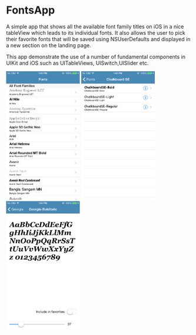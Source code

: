 # FontsApp

A simple app that shows all the available font family titles on iOS in a nice tableView which leads to its individual fonts. It also allows the user to pick their favorite fonts that will be saved using NSUserDefaults and displayed in a new section on the landing page.

This app demonstrate the use of a number of fundamental components in UIKit and iOS such as UITableViews, UISwitch,UISlider etc.

<!-- ![Alt text](/screenshots/landing.PNG?raw=true|width=70px) -->

<img src="https://github.com/eejahromi/FontsApp/blob/master/screenshots/landing.PNG" width="200" height="350">
<img src="https://github.com/eejahromi/FontsApp/blob/master/screenshots/family.PNG" width="200" height="350">
<img src="https://github.com/eejahromi/FontsApp/blob/master/screenshots/individual.PNG" width="200" height="350">
